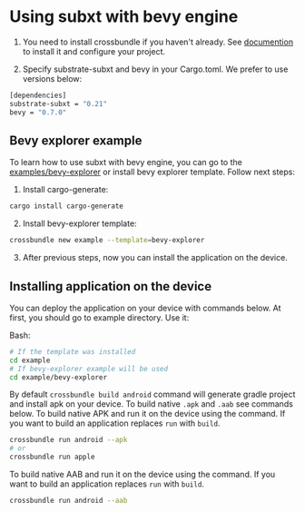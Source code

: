 # Using subxt with bevy engine

1. You need to install crossbundle if you haven't already. See [documention](https://github.com/dodorare/crossbow/tree/main/docs) to install it and configure your project.

2. Specify substrate-subxt and bevy in your Cargo.toml. We prefer to use versions below:

```sh
[dependencies]
substrate-subxt = "0.21"
bevy = "0.7.0"
```

## Bevy explorer example

To learn how to use subxt with bevy engine, you can go to the [examples/bevy-explorer](https://github.com/dodorare/crossbow/tree/main/examples/bevy-explorer) or install bevy explorer template. Follow next steps:

1. Install cargo-generate:

```sh
cargo install cargo-generate
```

2. Install bevy-explorer template:

```sh
crossbundle new example --template=bevy-explorer
```

3. After previous steps, now you can install the application on the device.

## Installing application on the device

You can deploy the application on your device with commands below. At first, you should go to example directory. Use it:

Bash:

```sh
# If the template was installed
cd example
# If bevy-explorer example will be used
cd example/bevy-explorer
```
By default `crossbundle build android` command will generate gradle project and install apk on your device. To build native `.apk` and `.aab` see commands below.
To build native APK and run it on the device using the command. If you want to build an application replaces `run` with `build`.

```sh
crossbundle run android --apk
# or
crossbundle run apple
```

To build native AAB and run it on the device using the command. If you want to build an application replaces `run` with `build`.

```sh
crossbundle run android --aab
```
